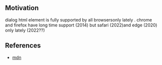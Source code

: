 <h2>Motivation</h2>
dialog html element is fully supported by all browsersonly lately . chrome and firefox have long time support (2014) but safari (2022)and edge (2020) only lately (2022??)

<h2>References</h2>
<ul>
<li><a href='https://developer.mozilla.org/en-US/docs/Web/HTML/Element/dialog'>mdn</a></li>
</ul>
